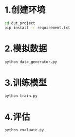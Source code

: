# 1.创建环境
```bash
cd dut_project
pip install -r requirement.txt
```
# 2.模拟数据
```bash
python data_generator.py
```
# 3.训练模型
```bash
python train.py
```
# 4.评估
```bash
python evaluate.py
```